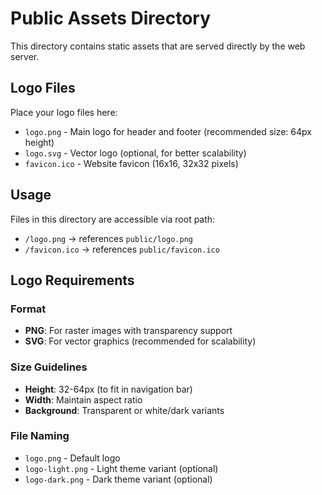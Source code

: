 # Public Assets Directory

This directory contains static assets that are served directly by the web server.

## Logo Files

Place your logo files here:

- `logo.png` - Main logo for header and footer (recommended size: 64px height)
- `logo.svg` - Vector logo (optional, for better scalability)
- `favicon.ico` - Website favicon (16x16, 32x32 pixels)

## Usage

Files in this directory are accessible via root path:
- `/logo.png` → references `public/logo.png`
- `/favicon.ico` → references `public/favicon.ico`

## Logo Requirements

### Format
- **PNG**: For raster images with transparency support
- **SVG**: For vector graphics (recommended for scalability)

### Size Guidelines
- **Height**: 32-64px (to fit in navigation bar)
- **Width**: Maintain aspect ratio
- **Background**: Transparent or white/dark variants

### File Naming
- `logo.png` - Default logo
- `logo-light.png` - Light theme variant (optional)
- `logo-dark.png` - Dark theme variant (optional)